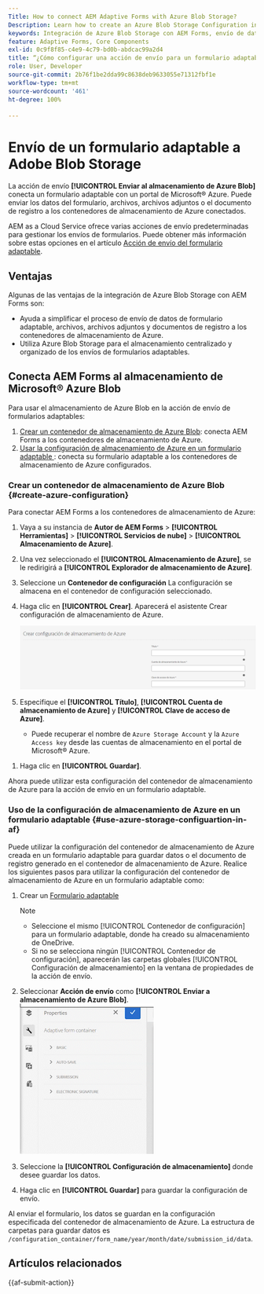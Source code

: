 ```yaml
---
Title: How to connect AEM Adaptive Forms with Azure Blob Storage?
Description: Learn how to create an Azure Blob Storage Configuration in AEM Forms and use it within your Adaptive Forms for efficient data storage.
keywords: Integración de Azure Blob Storage con AEM Forms, envío de datos al almacenamiento de Azure, creación de la configuración de Azure Storage en AEM Forms, uso del almacenamiento de Azure Blob en la acción de envío de formularios adaptables
feature: Adaptive Forms, Core Components
exl-id: 0c9f8f85-c4e9-4c79-bd0b-abdcac99a2d4
title: “¿Cómo configurar una acción de envío para un formulario adaptable?”
role: User, Developer
source-git-commit: 2b76f1be2dda99c8638deb9633055e71312fbf1e
workflow-type: tm+mt
source-wordcount: '461'
ht-degree: 100%

---
```


# Envío de un formulario adaptable a Adobe Blob Storage

La acción de envío **[!UICONTROL Enviar al almacenamiento de Azure Blob]** conecta un formulario adaptable con un portal de Microsoft® Azure. Puede enviar los datos del formulario, archivos, archivos adjuntos o el documento de registro a los contenedores de almacenamiento de Azure conectados. 

AEM as a Cloud Service ofrece varias acciones de envío predeterminadas para gestionar los envíos de formularios. Puede obtener más información sobre estas opciones en el artículo [Acción de envío del formulario adaptable](/help/forms/configure-submit-actions-core-components.md).

## Ventajas

Algunas de las ventajas de la integración de Azure Blob Storage con AEM Forms son:

* Ayuda a simplificar el proceso de envío de datos de formulario adaptable, archivos, archivos adjuntos y documentos de registro a los contenedores de almacenamiento de Azure.
* Utiliza Azure Blob Storage para el almacenamiento centralizado y organizado de los envíos de formularios adaptables.

## Conecta AEM Forms al almacenamiento de Microsoft® Azure Blob

Para usar el almacenamiento de Azure Blob en la acción de envío de formularios adaptables:

1. [Crear un contenedor de almacenamiento de Azure Blob](#create-a-azure-blob-storage-container-create-azure-configuration): conecta AEM Forms a los contenedores de almacenamiento de Azure.
2. [Usar la configuración de almacenamiento de Azure en un formulario adaptable ](#use-azure-storage-configuration-in-an-adaptive-form-use-azure-storage-configuartion-in-af): conecta su formulario adaptable a los contenedores de almacenamiento de Azure configurados.

### Crear un contenedor de almacenamiento de Azure Blob {#create-azure-configuration}

Para conectar AEM Forms a los contenedores de almacenamiento de Azure:
1. Vaya a su instancia de **Autor de AEM Forms** > **[!UICONTROL Herramientas]** > **[!UICONTROL Servicios de nube]** >  **[!UICONTROL Almacenamiento de Azure]**.
1. Una vez seleccionado el **[!UICONTROL Almacenamiento de Azure]**, se le redirigirá a **[!UICONTROL Explorador de almacenamiento de Azure]**.
1. Seleccione un **Contenedor de configuración** La configuración se almacena en el contenedor de configuración seleccionado.
1. Haga clic en **[!UICONTROL Crear]**. Aparecerá el asistente Crear configuración de almacenamiento de Azure.

   ![Configuración de almacenamiento de Azure](/help/forms/assets/azure-storage-configuration.png)

1. Especifique el **[!UICONTROL Título]**, **[!UICONTROL Cuenta de almacenamiento de Azure]** y **[!UICONTROL Clave de acceso de Azure]**.

   * Puede recuperar el nombre de `Azure Storage Account` y la `Azure Access key` desde las cuentas de almacenamiento en el portal de Microsoft® Azure.
<!--

    >[!NOTE]
    >
    > The URL for **[!UICONTROL Azure Blob Endpoint]** is automatically appended to the textbox when a value is entered for **[!UICONTROL Azure Storage Account]**. You can update the Azure Blob End Point URL with your custom domain. Steps to update URL for **[!UICONTROL Azure Blob End Point]**:
    > 1. [Enable the AEM Advance Networking VPN support](https://experienceleague.adobe.com/docs/experience-manager-learn/cloud-service/networking/advanced-networking.html)
    > 1. [Enable dedicated egress IP link](https://experienceleague.adobe.com/docs/experience-manager-learn/cloud-service/networking/advanced-networking.html)
    > 1. [Map custom domain to azure blob storage](https://learn.microsoft.com/en-us/azure/storage/blobs/storage-custom-domain-name?tabs=azure-portal)
-->

1. Haga clic en **[!UICONTROL Guardar]**.

Ahora puede utilizar esta configuración del contenedor de almacenamiento de Azure para la acción de envío en un formulario adaptable.

### Uso de la configuración de almacenamiento de Azure en un formulario adaptable {#use-azure-storage-configuartion-in-af}

Puede utilizar la configuración del contenedor de almacenamiento de Azure creada en un formulario adaptable para guardar datos o el documento de registro generado en el contenedor de almacenamiento de Azure. Realice los siguientes pasos para utilizar la configuración del contenedor de almacenamiento de Azure en un formulario adaptable como:
1. Crear un [Formulario adaptable](/help/forms/creating-adaptive-form-core-components.md)

   >[!NOTE]
   >
   > * Seleccione el mismo [!UICONTROL Contenedor de configuración] para un formulario adaptable, donde ha creado su almacenamiento de OneDrive.
   > * Si no se selecciona ningún [!UICONTROL Contenedor de configuración], aparecerán las carpetas globales [!UICONTROL Configuración de almacenamiento] en la ventana de propiedades de la acción de envío.

1. Seleccionar **Acción de envío** como **[!UICONTROL Enviar a almacenamiento de Azure Blob]**.
   ![GIF de almacenamiento de Azure Blob](/help/forms/assets/azure-submit-video.gif)

1. Seleccione la **[!UICONTROL Configuración de almacenamiento]** donde desee guardar los datos.
1. Haga clic en **[!UICONTROL Guardar]** para guardar la configuración de envío.

Al enviar el formulario, los datos se guardan en la configuración especificada del contenedor de almacenamiento de Azure.
La estructura de carpetas para guardar datos es `/configuration_container/form_name/year/month/date/submission_id/data`.

## Artículos relacionados

{{af-submit-action}}
